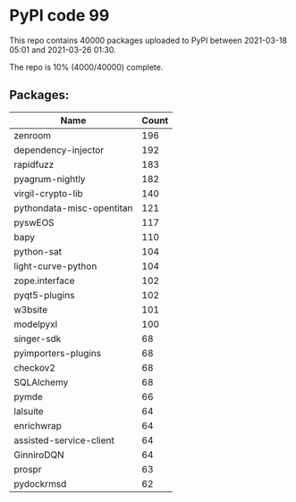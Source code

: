 # PyPI code 99

This repo contains 40000 packages uploaded to PyPI between 
2021-03-18 05:01 and 2021-03-26 01:30.

The repo is 10% (4000/40000) complete.

## Packages:

| Name  | Count |
| ----- | ----- |
| zenroom | 196 |
| dependency-injector | 192 |
| rapidfuzz | 183 |
| pyagrum-nightly | 182 |
| virgil-crypto-lib | 140 |
| pythondata-misc-opentitan | 121 |
| pyswEOS | 117 |
| bapy | 110 |
| python-sat | 104 |
| light-curve-python | 104 |
| zope.interface | 102 |
| pyqt5-plugins | 102 |
| w3bsite | 101 |
| modelpyxl | 100 |
| singer-sdk | 68 |
| pyimporters-plugins | 68 |
| checkov2 | 68 |
| SQLAlchemy | 68 |
| pymde | 66 |
| lalsuite | 64 |
| enrichwrap | 64 |
| assisted-service-client | 64 |
| GinniroDQN | 64 |
| prospr | 63 |
| pydockrmsd | 62 |


